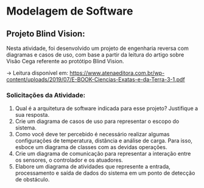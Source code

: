 # Modelagem de Software
## Projeto Blind Vision:
Nesta atividade, foi desenvolvido um projeto de engenharia reversa com diagramas e casos de uso, com base a partir da leitura do artigo sobre Visão Cega referente ao protótipo Blind Vision.

-> Leitura disponível em: https://www.atenaeditora.com.br/wp-content/uploads/2019/07/E-BOOK-Ciencias-Exatas-e-da-Terra-3-1.pdf

### Solicitações da Atividade:
1) Qual é a arquitetura de software indicada para esse projeto? Justifique a sua resposta. 
2) Crie um diagrama de casos de uso para representar o escopo do sistema. 
3) Como você deve ter percebido é necessário realizar algumas configurações de temperatura, distância e análise de carga. Para isso, esboce um diagrama de classes com as devidas operações. 
4) Crie um diagrama de comunicação para representar a interação entre os sensores, o controlador e os atuadores. 
5) Elabore um diagrama de atividades que represente a entrada, processamento e saída de dados do sistema em um ponto de detecção de obstáculo. 
